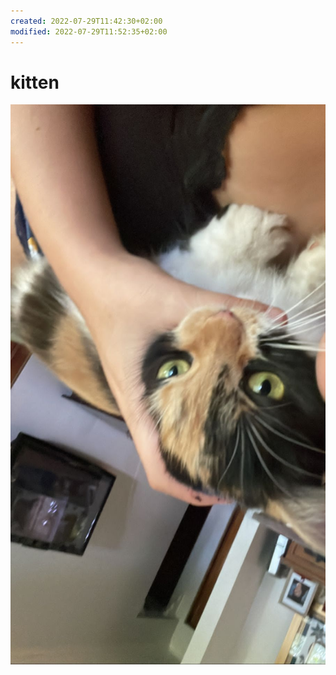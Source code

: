```yaml
---
created: 2022-07-29T11:42:30+02:00
modified: 2022-07-29T11:52:35+02:00
---
```


# kitten

![Image](./c1126a29bc3961b151c31f0f6da60cf9.jpg)
